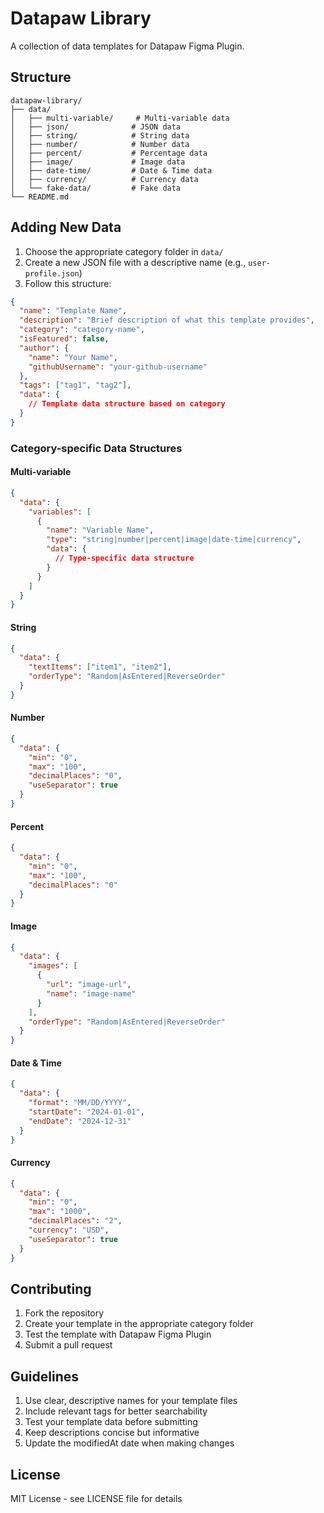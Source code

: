# Datapaw Library

A collection of data templates for Datapaw Figma Plugin.

## Structure

```
datapaw-library/
├── data/
│   ├── multi-variable/     # Multi-variable data
│   ├── json/              # JSON data
│   ├── string/            # String data
│   ├── number/            # Number data
│   ├── percent/           # Percentage data
│   ├── image/             # Image data
│   ├── date-time/         # Date & Time data
│   ├── currency/          # Currency data
│   └── fake-data/         # Fake data
└── README.md
```

## Adding New Data

1. Choose the appropriate category folder in `data/`
2. Create a new JSON file with a descriptive name (e.g., `user-profile.json`)
3. Follow this structure:

```json
{
  "name": "Template Name",
  "description": "Brief description of what this template provides",
  "category": "category-name",
  "isFeatured": false,
  "author": {
    "name": "Your Name",
    "githubUsername": "your-github-username"
  },
  "tags": ["tag1", "tag2"],
  "data": {
    // Template data structure based on category
  }
}
```

### Category-specific Data Structures

#### Multi-variable
```json
{
  "data": {
    "variables": [
      {
        "name": "Variable Name",
        "type": "string|number|percent|image|date-time|currency",
        "data": {
          // Type-specific data structure
        }
      }
    ]
  }
}
```

#### String
```json
{
  "data": {
    "textItems": ["item1", "item2"],
    "orderType": "Random|AsEntered|ReverseOrder"
  }
}
```

#### Number
```json
{
  "data": {
    "min": "0",
    "max": "100",
    "decimalPlaces": "0",
    "useSeparator": true
  }
}
```

#### Percent
```json
{
  "data": {
    "min": "0",
    "max": "100",
    "decimalPlaces": "0"
  }
}
```

#### Image
```json
{
  "data": {
    "images": [
      {
        "url": "image-url",
        "name": "image-name"
      }
    ],
    "orderType": "Random|AsEntered|ReverseOrder"
  }
}
```

#### Date & Time
```json
{
  "data": {
    "format": "MM/DD/YYYY",
    "startDate": "2024-01-01",
    "endDate": "2024-12-31"
  }
}
```

#### Currency
```json
{
  "data": {
    "min": "0",
    "max": "1000",
    "decimalPlaces": "2",
    "currency": "USD",
    "useSeparator": true
  }
}
```

## Contributing

1. Fork the repository
2. Create your template in the appropriate category folder
3. Test the template with Datapaw Figma Plugin
4. Submit a pull request

## Guidelines

1. Use clear, descriptive names for your template files
2. Include relevant tags for better searchability
3. Test your template data before submitting
4. Keep descriptions concise but informative
5. Update the modifiedAt date when making changes

## License

MIT License - see LICENSE file for details 